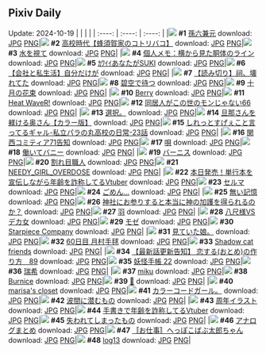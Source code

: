 ## Pixiv Daily
Update: 2024-10-19
|      |      |      |
| :----: | :----: | :----: |
|![](https://pixiv.microyu.workers.dev/c/240x480/img-master/img/2024/10/17/00/03/46/123396286_p0_master1200.jpg) **#1** [孫六兼元](https://www.pixiv.net/artworks/123396286) download: [JPG](https://pixiv.microyu.workers.dev/img-original/img/2024/10/17/00/03/46/123396286_p0.jpg) [PNG](https://pixiv.microyu.workers.dev/img-original/img/2024/10/17/00/03/46/123396286_p0.png)|![](https://pixiv.microyu.workers.dev/c/240x480/img-master/img/2024/10/17/17/09/32/123412300_p0_master1200.jpg) **#2** [高校時代【蜂須賀家のコトリバコ】](https://www.pixiv.net/artworks/123412300) download: [JPG](https://pixiv.microyu.workers.dev/img-original/img/2024/10/17/17/09/32/123412300_p0.jpg) [PNG](https://pixiv.microyu.workers.dev/img-original/img/2024/10/17/17/09/32/123412300_p0.png)|![](https://pixiv.microyu.workers.dev/c/240x480/img-master/img/2024/10/17/00/13/24/123396641_p0_master1200.jpg) **#3** [水を視て](https://www.pixiv.net/artworks/123396641) download: [JPG](https://pixiv.microyu.workers.dev/img-original/img/2024/10/17/00/13/24/123396641_p0.jpg) [PNG](https://pixiv.microyu.workers.dev/img-original/img/2024/10/17/00/13/24/123396641_p0.png)|
|![](https://pixiv.microyu.workers.dev/c/240x480/img-master/img/2024/10/17/06/00/06/123402126_p0_master1200.jpg) **#4** [個人メモ：横から見た胴体のライン](https://www.pixiv.net/artworks/123402126) download: [JPG](https://pixiv.microyu.workers.dev/img-original/img/2024/10/17/06/00/06/123402126_p0.jpg) [PNG](https://pixiv.microyu.workers.dev/img-original/img/2024/10/17/06/00/06/123402126_p0.png)|![](https://pixiv.microyu.workers.dev/c/240x480/img-master/img/2024/10/18/18/14/42/123446458_p0_master1200.jpg) **#5** [ｶﾜｲｲあなたがSUKI](https://www.pixiv.net/artworks/123446458) download: [JPG](https://pixiv.microyu.workers.dev/img-original/img/2024/10/18/18/14/42/123446458_p0.jpg) [PNG](https://pixiv.microyu.workers.dev/img-original/img/2024/10/18/18/14/42/123446458_p0.png)|![](https://pixiv.microyu.workers.dev/c/240x480/img-master/img/2024/10/18/12/00/16/123439136_p0_master1200.jpg) **#6** [【会社と私生活】自分だけが](https://www.pixiv.net/artworks/123439136) download: [JPG](https://pixiv.microyu.workers.dev/img-original/img/2024/10/18/12/00/16/123439136_p0.jpg) [PNG](https://pixiv.microyu.workers.dev/img-original/img/2024/10/18/12/00/16/123439136_p0.png)|
|![](https://pixiv.microyu.workers.dev/c/240x480/img-master/img/2024/10/17/00/01/17/123396086_p0_master1200.jpg) **#7** [【読み切り】祠、壊れてた](https://www.pixiv.net/artworks/123396086) download: [JPG](https://pixiv.microyu.workers.dev/img-original/img/2024/10/17/00/01/17/123396086_p0.jpg) [PNG](https://pixiv.microyu.workers.dev/img-original/img/2024/10/17/00/01/17/123396086_p0.png)|![](https://pixiv.microyu.workers.dev/c/240x480/img-master/img/2024/10/17/00/00/13/123395869_p0_master1200.jpg) **#8** [碧空で待つ](https://www.pixiv.net/artworks/123395869) download: [JPG](https://pixiv.microyu.workers.dev/img-original/img/2024/10/17/00/00/13/123395869_p0.jpg) [PNG](https://pixiv.microyu.workers.dev/img-original/img/2024/10/17/00/00/13/123395869_p0.png)|![](https://pixiv.microyu.workers.dev/c/240x480/img-master/img/2024/10/18/07/30/02/123435341_p0_master1200.jpg) **#9** [十月の花束](https://www.pixiv.net/artworks/123435341) download: [JPG](https://pixiv.microyu.workers.dev/img-original/img/2024/10/18/07/30/02/123435341_p0.jpg) [PNG](https://pixiv.microyu.workers.dev/img-original/img/2024/10/18/07/30/02/123435341_p0.png)|
|![](https://pixiv.microyu.workers.dev/c/240x480/img-master/img/2024/10/17/00/01/31/123396111_p0_master1200.jpg) **#10** [Berry](https://www.pixiv.net/artworks/123396111) download: [JPG](https://pixiv.microyu.workers.dev/img-original/img/2024/10/17/00/01/31/123396111_p0.jpg) [PNG](https://pixiv.microyu.workers.dev/img-original/img/2024/10/17/00/01/31/123396111_p0.png)|![](https://pixiv.microyu.workers.dev/c/240x480/img-master/img/2024/10/18/12/00/07/123439099_p0_master1200.jpg) **#11** [Heat WaveR!](https://www.pixiv.net/artworks/123439099) download: [JPG](https://pixiv.microyu.workers.dev/img-original/img/2024/10/18/12/00/07/123439099_p0.jpg) [PNG](https://pixiv.microyu.workers.dev/img-original/img/2024/10/18/12/00/07/123439099_p0.png)|![](https://pixiv.microyu.workers.dev/c/240x480/img-master/img/2024/10/17/16/06/49/123410735_p0_master1200.jpg) **#12** [同居人がこの世のモンじゃない66](https://www.pixiv.net/artworks/123410735) download: [JPG](https://pixiv.microyu.workers.dev/img-original/img/2024/10/17/16/06/49/123410735_p0.jpg) [PNG](https://pixiv.microyu.workers.dev/img-original/img/2024/10/17/16/06/49/123410735_p0.png)|
|![](https://pixiv.microyu.workers.dev/c/240x480/img-master/img/2024/10/17/14/30/11/123408321_p0_master1200.jpg) **#13** [選択。](https://www.pixiv.net/artworks/123408321) download: [JPG](https://pixiv.microyu.workers.dev/img-original/img/2024/10/17/14/30/11/123408321_p0.jpg) [PNG](https://pixiv.microyu.workers.dev/img-original/img/2024/10/17/14/30/11/123408321_p0.png)|![](https://pixiv.microyu.workers.dev/c/240x480/img-master/img/2024/10/17/00/00/38/123395996_p0_master1200.jpg) **#14** [旦那さんを躾ける奥さん【カラー版】](https://www.pixiv.net/artworks/123395996) download: [JPG](https://pixiv.microyu.workers.dev/img-original/img/2024/10/17/00/00/38/123395996_p0.jpg) [PNG](https://pixiv.microyu.workers.dev/img-original/img/2024/10/17/00/00/38/123395996_p0.png)|![](https://pixiv.microyu.workers.dev/c/240x480/img-master/img/2024/10/17/00/06/10/123396398_p0_master1200.jpg) **#15** [しれっとすげぇこと言ってるギャル-私立パラの丸高校の日常-23話](https://www.pixiv.net/artworks/123396398) download: [JPG](https://pixiv.microyu.workers.dev/img-original/img/2024/10/17/00/06/10/123396398_p0.jpg) [PNG](https://pixiv.microyu.workers.dev/img-original/img/2024/10/17/00/06/10/123396398_p0.png)|
|![](https://pixiv.microyu.workers.dev/c/240x480/img-master/img/2024/10/18/00/01/18/123427390_p0_master1200.jpg) **#16** [関西コミティア71告知](https://www.pixiv.net/artworks/123427390) download: [JPG](https://pixiv.microyu.workers.dev/img-original/img/2024/10/18/00/01/18/123427390_p0.jpg) [PNG](https://pixiv.microyu.workers.dev/img-original/img/2024/10/18/00/01/18/123427390_p0.png)|![](https://pixiv.microyu.workers.dev/c/240x480/img-master/img/2024/10/18/00/00/52/123427332_p0_master1200.jpg) **#17** [唄](https://www.pixiv.net/artworks/123427332) download: [JPG](https://pixiv.microyu.workers.dev/img-original/img/2024/10/18/00/00/52/123427332_p0.jpg) [PNG](https://pixiv.microyu.workers.dev/img-original/img/2024/10/18/00/00/52/123427332_p0.png)|![](https://pixiv.microyu.workers.dev/c/240x480/img-master/img/2024/10/17/00/00/34/123395980_p0_master1200.jpg) **#18** [働いてバニー](https://www.pixiv.net/artworks/123395980) download: [JPG](https://pixiv.microyu.workers.dev/img-original/img/2024/10/17/00/00/34/123395980_p0.jpg) [PNG](https://pixiv.microyu.workers.dev/img-original/img/2024/10/17/00/00/34/123395980_p0.png)|
|![](https://pixiv.microyu.workers.dev/c/240x480/img-master/img/2024/10/17/00/00/19/123395906_p0_master1200.jpg) **#19** [バーニス](https://www.pixiv.net/artworks/123395906) download: [JPG](https://pixiv.microyu.workers.dev/img-original/img/2024/10/17/00/00/19/123395906_p0.jpg) [PNG](https://pixiv.microyu.workers.dev/img-original/img/2024/10/17/00/00/19/123395906_p0.png)|![](https://pixiv.microyu.workers.dev/c/240x480/img-master/img/2024/10/18/20/30/32/123450534_p0_master1200.jpg) **#20** [割れ目職人](https://www.pixiv.net/artworks/123450534) download: [JPG](https://pixiv.microyu.workers.dev/img-original/img/2024/10/18/20/30/32/123450534_p0.jpg) [PNG](https://pixiv.microyu.workers.dev/img-original/img/2024/10/18/20/30/32/123450534_p0.png)|![](https://pixiv.microyu.workers.dev/c/240x480/img-master/img/2024/10/17/00/01/00/123396053_p0_master1200.jpg) **#21** [NEEDY_GIRL_OVERDOSE](https://www.pixiv.net/artworks/123396053) download: [JPG](https://pixiv.microyu.workers.dev/img-original/img/2024/10/17/00/01/00/123396053_p0.jpg) [PNG](https://pixiv.microyu.workers.dev/img-original/img/2024/10/17/00/01/00/123396053_p0.png)|
|![](https://pixiv.microyu.workers.dev/c/240x480/img-master/img/2024/10/17/19/57/34/123417565_p0_master1200.jpg) **#22** [本日発売！単行本を宣伝しながら年齢を詐称してるVtuber](https://www.pixiv.net/artworks/123417565) download: [JPG](https://pixiv.microyu.workers.dev/img-original/img/2024/10/17/19/57/34/123417565_p0.jpg) [PNG](https://pixiv.microyu.workers.dev/img-original/img/2024/10/17/19/57/34/123417565_p0.png)|![](https://pixiv.microyu.workers.dev/c/240x480/img-master/img/2024/10/17/00/00/31/123395964_p0_master1200.jpg) **#23** [セルマ](https://www.pixiv.net/artworks/123395964) download: [JPG](https://pixiv.microyu.workers.dev/img-original/img/2024/10/17/00/00/31/123395964_p0.jpg) [PNG](https://pixiv.microyu.workers.dev/img-original/img/2024/10/17/00/00/31/123395964_p0.png)|![](https://pixiv.microyu.workers.dev/c/240x480/img-master/img/2024/10/17/16/00/01/123410566_p0_master1200.jpg) **#24** [ごめん…](https://www.pixiv.net/artworks/123410566) download: [JPG](https://pixiv.microyu.workers.dev/img-original/img/2024/10/17/16/00/01/123410566_p0.jpg) [PNG](https://pixiv.microyu.workers.dev/img-original/img/2024/10/17/16/00/01/123410566_p0.png)|
|![](https://pixiv.microyu.workers.dev/c/240x480/img-master/img/2024/10/18/22/16/00/123451117_p0_master1200.jpg) **#25** [無い記憶](https://www.pixiv.net/artworks/123451117) download: [JPG](https://pixiv.microyu.workers.dev/img-original/img/2024/10/18/22/16/00/123451117_p0.jpg) [PNG](https://pixiv.microyu.workers.dev/img-original/img/2024/10/18/22/16/00/123451117_p0.png)|![](https://pixiv.microyu.workers.dev/c/240x480/img-master/img/2024/10/18/18/53/48/123447503_p0_master1200.jpg) **#26** [神社にお参りすると本当に神の加護を得られるのか？](https://www.pixiv.net/artworks/123447503) download: [JPG](https://pixiv.microyu.workers.dev/img-original/img/2024/10/18/18/53/48/123447503_p0.jpg) [PNG](https://pixiv.microyu.workers.dev/img-original/img/2024/10/18/18/53/48/123447503_p0.png)|![](https://pixiv.microyu.workers.dev/c/240x480/img-master/img/2024/10/17/00/00/18/123395903_p0_master1200.jpg) **#27** [羽](https://www.pixiv.net/artworks/123395903) download: [JPG](https://pixiv.microyu.workers.dev/img-original/img/2024/10/17/00/00/18/123395903_p0.jpg) [PNG](https://pixiv.microyu.workers.dev/img-original/img/2024/10/17/00/00/18/123395903_p0.png)|
|![](https://pixiv.microyu.workers.dev/c/240x480/img-master/img/2024/10/17/17/02/11/123412106_p0_master1200.jpg) **#28** [八尺様VSデカ女](https://www.pixiv.net/artworks/123412106) download: [JPG](https://pixiv.microyu.workers.dev/img-original/img/2024/10/17/17/02/11/123412106_p0.jpg) [PNG](https://pixiv.microyu.workers.dev/img-original/img/2024/10/17/17/02/11/123412106_p0.png)|![](https://pixiv.microyu.workers.dev/c/240x480/img-master/img/2024/10/17/00/10/35/123396562_p0_master1200.jpg) **#29** [モゼ](https://www.pixiv.net/artworks/123396562) download: [JPG](https://pixiv.microyu.workers.dev/img-original/img/2024/10/17/00/10/35/123396562_p0.jpg) [PNG](https://pixiv.microyu.workers.dev/img-original/img/2024/10/17/00/10/35/123396562_p0.png)|![](https://pixiv.microyu.workers.dev/c/240x480/img-master/img/2024/10/17/00/01/23/123396099_p0_master1200.jpg) **#30** [Starpiece Company](https://www.pixiv.net/artworks/123396099) download: [JPG](https://pixiv.microyu.workers.dev/img-original/img/2024/10/17/00/01/23/123396099_p0.jpg) [PNG](https://pixiv.microyu.workers.dev/img-original/img/2024/10/17/00/01/23/123396099_p0.png)|
|![](https://pixiv.microyu.workers.dev/c/240x480/img-master/img/2024/10/18/03/46/35/123432608_p0_master1200.jpg) **#31** [見ていた娘。](https://www.pixiv.net/artworks/123432608) download: [JPG](https://pixiv.microyu.workers.dev/img-original/img/2024/10/18/03/46/35/123432608_p0.jpg) [PNG](https://pixiv.microyu.workers.dev/img-original/img/2024/10/18/03/46/35/123432608_p0.png)|![](https://pixiv.microyu.workers.dev/c/240x480/img-master/img/2024/10/17/19/26/51/123416551_p0_master1200.jpg) **#32** [60日目 月村手毬](https://www.pixiv.net/artworks/123416551) download: [JPG](https://pixiv.microyu.workers.dev/img-original/img/2024/10/17/19/26/51/123416551_p0.jpg) [PNG](https://pixiv.microyu.workers.dev/img-original/img/2024/10/17/19/26/51/123416551_p0.png)|![](https://pixiv.microyu.workers.dev/c/240x480/img-master/img/2024/10/17/13/31/10/123407810_p0_master1200.jpg) **#33** [Shadow cat friends](https://www.pixiv.net/artworks/123407810) download: [JPG](https://pixiv.microyu.workers.dev/img-original/img/2024/10/17/13/31/10/123407810_p0.jpg) [PNG](https://pixiv.microyu.workers.dev/img-original/img/2024/10/17/13/31/10/123407810_p0.png)|
|![](https://pixiv.microyu.workers.dev/c/240x480/img-master/img/2024/10/18/12/23/46/123439633_p0_master1200.jpg) **#34** [【最新話更新告知】 恋する(おとめ)の作り方　89](https://www.pixiv.net/artworks/123439633) download: [JPG](https://pixiv.microyu.workers.dev/img-original/img/2024/10/18/12/23/46/123439633_p0.jpg) [PNG](https://pixiv.microyu.workers.dev/img-original/img/2024/10/18/12/23/46/123439633_p0.png)|![](https://pixiv.microyu.workers.dev/c/240x480/img-master/img/2024/10/18/00/30/33/123428655_p0_master1200.jpg) **#35** [妖怪手帳 22](https://www.pixiv.net/artworks/123428655) download: [JPG](https://pixiv.microyu.workers.dev/img-original/img/2024/10/18/00/30/33/123428655_p0.jpg) [PNG](https://pixiv.microyu.workers.dev/img-original/img/2024/10/18/00/30/33/123428655_p0.png)|![](https://pixiv.microyu.workers.dev/c/240x480/img-master/img/2024/10/17/22/40/31/123424087_p0_master1200.jpg) **#36** [瑞希](https://www.pixiv.net/artworks/123424087) download: [JPG](https://pixiv.microyu.workers.dev/img-original/img/2024/10/17/22/40/31/123424087_p0.jpg) [PNG](https://pixiv.microyu.workers.dev/img-original/img/2024/10/17/22/40/31/123424087_p0.png)|
|![](https://pixiv.microyu.workers.dev/c/240x480/img-master/img/2024/10/17/14/02/25/123408485_p0_master1200.jpg) **#37** [miku](https://www.pixiv.net/artworks/123408485) download: [JPG](https://pixiv.microyu.workers.dev/img-original/img/2024/10/17/14/02/25/123408485_p0.jpg) [PNG](https://pixiv.microyu.workers.dev/img-original/img/2024/10/17/14/02/25/123408485_p0.png)|![](https://pixiv.microyu.workers.dev/c/240x480/img-master/img/2024/10/17/07/15/25/123403029_p0_master1200.jpg) **#38** [Burnice](https://www.pixiv.net/artworks/123403029) download: [JPG](https://pixiv.microyu.workers.dev/img-original/img/2024/10/17/07/15/25/123403029_p0.jpg) [PNG](https://pixiv.microyu.workers.dev/img-original/img/2024/10/17/07/15/25/123403029_p0.png)|![](https://pixiv.microyu.workers.dev/c/240x480/img-master/img/2024/10/18/13/46/24/123441017_p0_master1200.jpg) **#39** [👀](https://www.pixiv.net/artworks/123441017) download: [JPG](https://pixiv.microyu.workers.dev/img-original/img/2024/10/18/13/46/24/123441017_p0.jpg) [PNG](https://pixiv.microyu.workers.dev/img-original/img/2024/10/18/13/46/24/123441017_p0.png)|
|![](https://pixiv.microyu.workers.dev/c/240x480/img-master/img/2024/10/18/07/04/36/123435008_p0_master1200.jpg) **#40** [marisa's closet](https://www.pixiv.net/artworks/123435008) download: [JPG](https://pixiv.microyu.workers.dev/img-original/img/2024/10/18/07/04/36/123435008_p0.jpg) [PNG](https://pixiv.microyu.workers.dev/img-original/img/2024/10/18/07/04/36/123435008_p0.png)|![](https://pixiv.microyu.workers.dev/c/240x480/img-master/img/2024/10/18/19/25/23/123448457_p0_master1200.jpg) **#41** [カラーコードガール。](https://www.pixiv.net/artworks/123448457) download: [JPG](https://pixiv.microyu.workers.dev/img-original/img/2024/10/18/19/25/23/123448457_p0.jpg) [PNG](https://pixiv.microyu.workers.dev/img-original/img/2024/10/18/19/25/23/123448457_p0.png)|![](https://pixiv.microyu.workers.dev/c/240x480/img-master/img/2024/10/18/07/05/32/123435016_p0_master1200.jpg) **#42** [波間に潜むもの](https://www.pixiv.net/artworks/123435016) download: [JPG](https://pixiv.microyu.workers.dev/img-original/img/2024/10/18/07/05/32/123435016_p0.jpg) [PNG](https://pixiv.microyu.workers.dev/img-original/img/2024/10/18/07/05/32/123435016_p0.png)|
|![](https://pixiv.microyu.workers.dev/c/240x480/img-master/img/2024/10/17/00/00/14/123395879_p0_master1200.jpg) **#43** [周年イラスト](https://www.pixiv.net/artworks/123395879) download: [JPG](https://pixiv.microyu.workers.dev/img-original/img/2024/10/17/00/00/14/123395879_p0.jpg) [PNG](https://pixiv.microyu.workers.dev/img-original/img/2024/10/17/00/00/14/123395879_p0.png)|![](https://pixiv.microyu.workers.dev/c/240x480/img-master/img/2024/10/18/21/12/13/123452044_p0_master1200.jpg) **#44** [手書きで年齢を詐称してるVtuber](https://www.pixiv.net/artworks/123452044) download: [JPG](https://pixiv.microyu.workers.dev/img-original/img/2024/10/18/21/12/13/123452044_p0.jpg) [PNG](https://pixiv.microyu.workers.dev/img-original/img/2024/10/18/21/12/13/123452044_p0.png)|![](https://pixiv.microyu.workers.dev/c/240x480/img-master/img/2024/10/17/01/42/49/123398978_p0_master1200.jpg) **#45** [失われてしまったもの](https://www.pixiv.net/artworks/123398978) download: [JPG](https://pixiv.microyu.workers.dev/img-original/img/2024/10/17/01/42/49/123398978_p0.jpg) [PNG](https://pixiv.microyu.workers.dev/img-original/img/2024/10/17/01/42/49/123398978_p0.png)|
|![](https://pixiv.microyu.workers.dev/c/240x480/img-master/img/2024/10/18/15/47/18/123442962_p0_master1200.jpg) **#46** [アナログまとめ](https://www.pixiv.net/artworks/123442962) download: [JPG](https://pixiv.microyu.workers.dev/img-original/img/2024/10/18/15/47/18/123442962_p0.jpg) [PNG](https://pixiv.microyu.workers.dev/img-original/img/2024/10/18/15/47/18/123442962_p0.png)|![](https://pixiv.microyu.workers.dev/c/240x480/img-master/img/2024/10/18/00/21/13/123428279_p0_master1200.jpg) **#47** [〚お仕事〛へっぽこばぶ太郎ちゃん](https://www.pixiv.net/artworks/123428279) download: [JPG](https://pixiv.microyu.workers.dev/img-original/img/2024/10/18/00/21/13/123428279_p0.jpg) [PNG](https://pixiv.microyu.workers.dev/img-original/img/2024/10/18/00/21/13/123428279_p0.png)|![](https://pixiv.microyu.workers.dev/c/240x480/img-master/img/2024/10/18/00/00/40/123427286_p0_master1200.jpg) **#48** [log13](https://www.pixiv.net/artworks/123427286) download: [JPG](https://pixiv.microyu.workers.dev/img-original/img/2024/10/18/00/00/40/123427286_p0.jpg) [PNG](https://pixiv.microyu.workers.dev/img-original/img/2024/10/18/00/00/40/123427286_p0.png)|
